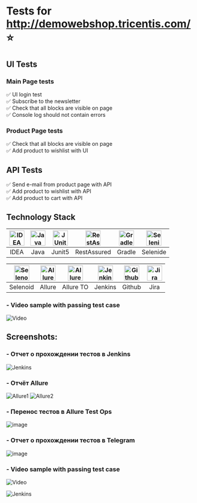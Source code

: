 # Tests for http://demowebshop.tricentis.com/ :star:

## UI Tests

### Main Page tests
:white_check_mark: UI login test    
:white_check_mark: Subscribe to the newsletter    
:white_check_mark: Check that all blocks are visible on page    
:white_check_mark: Console log should not contain errors

### Product Page tests
:white_check_mark: Check that all blocks are visible on page    
:white_check_mark: Add product to wishlist with UI

## API Tests
:white_check_mark: Send e-mail from product page with API    
:white_check_mark: Add product to wishlist with API    
:white_check_mark: Add product to cart with API

## Technology Stack

| <a href="https://www.jetbrains.com/idea/"><img src="https://starchenkov.pro/qa-guru/img/skills/Intelij_IDEA.svg" width="40" height="40"  alt="IDEA"/></a> | <a href="https://www.jetbrains.com/idea/"><img src="https://starchenkov.pro/qa-guru/img/skills/Java.svg" width="40" height="40"  alt="Java"/></a> |<a href="https://www.jetbrains.com/idea/"><img src="https://starchenkov.pro/qa-guru/img/skills/JUnit5.svg" width="40" height="40"  alt="JUnit 5"/></a> | <a href="https://www.jetbrains.com/idea/"><img src="https://starchenkov.pro/qa-guru/img/skills/Rest-Assured.svg" width="40" height="40"  alt="RestAssured"/></a> | <a href="https://www.jetbrains.com/idea/"><img src="https://starchenkov.pro/qa-guru/img/skills/Gradle.svg" width="40" height="40"  alt="Gradle"/></a> |<a href="https://www.jetbrains.com/idea/"><img src="https://starchenkov.pro/qa-guru/img/skills/Selenide.svg" width="40" height="40"  alt="Selenide"/></a> |
| :---------: | :---------: | :---------: | :---------: | :---------: | :---------: |
| IDEA | Java | Junit5 | RestAssured | Gradle | Selenide |

| <a href="https://www.jetbrains.com/idea/"><img src="https://starchenkov.pro/qa-guru/img/skills/Selenoid.svg" width="40" height="40"  alt="Selenoid"/></a> | <a href="https://www.jetbrains.com/idea/"><img src="https://starchenkov.pro/qa-guru/img/skills/Allure_Report.svg" width="40" height="40"  alt="Allure"/></a> |<a href="https://www.jetbrains.com/idea/"><img src="https://starchenkov.pro/qa-guru/img/skills/Allure_EE.svg" width="40" height="40"  alt="Allure TestOps"/></a> | <a href="https://www.jetbrains.com/idea/"><img src="https://starchenkov.pro/qa-guru/img/skills/Jenkins.svg" width="40" height="40"  alt="Jenkins"/></a> | <a href="https://www.jetbrains.com/idea/"><img src="https://starchenkov.pro/qa-guru/img/skills/Github.svg" width="40" height="40"  alt="Github"/></a> |<a href="https://www.jetbrains.com/idea/"><img src="https://starchenkov.pro/qa-guru/img/skills/Jira.svg" width="40" height="40"  alt="Jira"/></a> |
| :---------: | :---------: | :---------: | :---------: | :---------: | :---------: |
| Selenoid | Allure | Allure TO | Jenkins | Github | Jira |

### - Video sample with passing test case
![Video](https://user-images.githubusercontent.com/30008212/116897938-04a9b200-ac60-11eb-914f-aef2d6fe4096.gif)


## Screenshots:

### - Отчет о прохождении тестов в Jenkins
![Jenkins](https://user-images.githubusercontent.com/30008212/116899335-a1b91a80-ac61-11eb-8cb8-34b71836e601.jpg)

### - Отчёт Allure
![Allure1](https://user-images.githubusercontent.com/30008212/116899875-4dfb0100-ac62-11eb-82e2-485aeec7e4ea.jpg)
![Allure2](https://user-images.githubusercontent.com/30008212/116899957-666b1b80-ac62-11eb-9697-97d1b7e79f7f.jpg)




### - Перенос тестов в Allure Test Ops
![image](https://user-images.githubusercontent.com/30008212/111575690-85603c00-87e1-11eb-8ca7-93eea5000068.jpg)

### - Отчет о прохождении тестов в Telegram
![image](https://user-images.githubusercontent.com/30008212/111575769-ade83600-87e1-11eb-93eb-290055cc875c.jpg)

### - Video sample with passing test case
![Video](https://user-images.githubusercontent.com/30008212/116897938-04a9b200-ac60-11eb-914f-aef2d6fe4096.gif)



![Jenkins](https://user-images.githubusercontent.com/30008212/116899335-a1b91a80-ac61-11eb-8cb8-34b71836e601.jpg)


